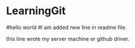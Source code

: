 # LearningGit
#hello world
#i am added new line in readme file.

this line wrote my server machine or github driver.
